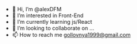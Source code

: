 - 👋 Hi, I’m @alexDFM
- 👀 I’m interested in Front-End
- 🌱 I’m currently learning js/React
- 💞️ I’m looking to collaborate on ...
- 📫 How to reach me gollovnya1999@gmail.com

<!---
alexDFM/alexDFM is a ✨ special ✨ repository because its `README.md` (this file) appears on your GitHub profile.
You can click the Preview link to take a look at your changes.
--->
